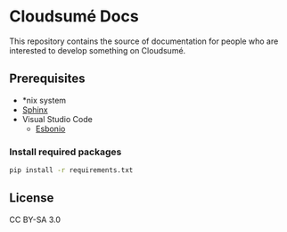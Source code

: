 # Cloudsumé Docs

This repository contains the source of documentation for people who are interested to develop something on Cloudsumé.

## Prerequisites

- *nix system
- [Sphinx](https://www.sphinx-doc.org)
- Visual Studio Code
  - [Esbonio](https://marketplace.visualstudio.com/items?itemName=swyddfa.esbonio)

### Install required packages

```sh
pip install -r requirements.txt
```

## License

CC BY-SA 3.0
